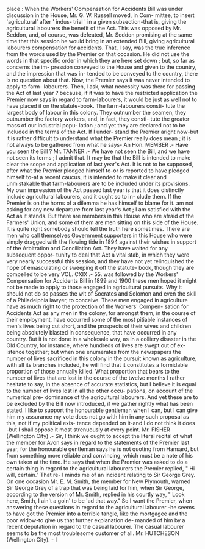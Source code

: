 place : When the Workers' Compensation for Accidents Bill was under discussion in the House, Mr. G. W. Russell moved, in Com- mittee, to insert 'agricultural' after ' indus- trial ' in a given subsection-that is, giving the agricultural labourers the benefit of the Act. This was opposed by Mr. Seddon, and, of course, was defeated, Mr. Seddon promising at the same time that this session he would bring in an extended Bill, giving agricultural labourers compensation for accidents. That, I say, was the true inference from the words used by the Premier on that occasion. He did not use the words in that specific order in which they are here set down ; but, so far as concerns the im- pression conveyed to the House and given to the country, and the impression that was in- tended to be conveyed to the country, there is no question about that. Now, the Premier says it was never intended to apply to farm- labourers. Then, I ask, what necessity was there for passing the Act of last year ? because, if it was to have the restricted application the Premier now says in regard to farm-labourers, it would be just as well not to have placed it on the statute-book. The farm-labourers consti- tute the largest body of labour in this colony. They outnumber the seamen, they outnumber the factory workers, and, in fact, they consti- tute the greater mass of our industrial popu- lation ; and yet they are declared not to be included in the terms of the Act. If I under- stand the Premier aright now-but it is rather difficult to understand what the Premier really does mean ; it is not always to be gathered from what he says- An Hon. MEMBER .- Have you seen the Bill ? Mr. TANNER .- We have not seen the Bill, and we have not seen its terms ; I admit that. It may be that the Bill is intended to make clear the scope and application of last year's Act. It is not to be supposed, after what the Premier pledged himself to-or is reported to have pledged himself to-at a recent caucus, it is intended to make it clear and unmistakable that farm-labourers are to be included under its provisions. My own impression of the Act passed last year is that it does distinctly include agricultural labourers, and it ought so to in- clude them. If the Premier is on the horns of a dilemma he has himself to blame for it. am not asking for any new departure from last year's Act ; I am satisfied with the Act as it stands. But there are members in this House who are afraid of the Farmers' Union, and some of them are men sitting on this side of the House. It is quite right somebody should tell the truth here sometimes. There are men who call themselves Government supporters in this House who were simply dragged with the flowing tide in 1894 against their wishes in support of the Arbitration and Conciliation Act. They have waited for any subsequent oppor- tunity to deal that Act a vital stab, in which they were very nearly successful this session, and they have not yet relinquished the hope of emasculating or sweeping it off the statute- book, though they are compelled to be very VOL. CXIX .- 55. was followed by the Workers' Compensation for Accidents Bill in 1899 and 1900 these men hoped it might not be made to apply to those engaged in agricultural pursuits. Why it should not do so passes the wit of Socrates and Solomon and even the skill of a Philadelphia lawyer, to conceive. These men engaged in agriculture have as much right to the protection of the Workers' Compen- sation for Accidents Act as any men in the colony, for amongst them, in the course of their employment, have occurred some of the most pitiable instances of men's lives being cut short, and the prospects of their wives and children being absolutely blasted in consequence, that have occurred in any country. But it is not done in a wholesale way, as in a colliery disaster in the Old Country, for instance, where hundreds of lives are swept out of ex- istence together; but when one enumerates from the newspapers the number of lives sacrificed in this colony in the pursuit known as agriculture, with all its branches included, he will find that it constitutes a formidable proportion of those annually killed. What proportion that bears to the number of lives that are lost in the course of the twelve months I rather hesitate to say, in the absence of accurate statistics, but I believe it is equal to the number of lives lost in all the other occu- pations, on account of the numerical pre- dominance of the agricultural labourers. And yet these are to be excluded by the Bill now introduced, if we gather rightly what has been stated. I like to support the honourable gentleman when I can, but I can give him my assurance my vote does not go with him in any such proposal as this, not if my political exis- tence depended on it-and I do not think it does -but I shall oppose it most strenuously at every point. Mr. FISHER (Wellington City) .- Sir, I think we ought to accept the literal recital of what the member for Avon says in regard to the statements of the Premier last year, for the honourable gentleman says he is not quoting from Hansard, but from something more reliable and convincing, which must be a note of his own taken at the time. He says that when the Premier was asked to do a certain thing in regard to the agricultural labourers the Premier replied, " Hi will, certain." That re- I minds me of an incident relating to Sir George Grey. On one occasion Mr. E. M. Smith, the member for New Plymouth, warned Sir George Grey of a trap that was being laid for him, when Sir George, according to the version of Mr. Smith, replied in his courtly way, " Look here, Smith, I ain't a goin' to be 'ad that way." So I want the Premier, when answering these questions in regard to the agricultural labourer -he seems to have got the Premier into a terrible tangle, like the mortgagee and the poor widow-to give us that further explanation de- manded of him by a recent deputation in regard to the casual labourer. The casual labourer seems to be the most troublesome customer of all. Mr. HUTCHESON (Wellington City). - I 